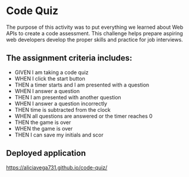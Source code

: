 # Code Quiz

The purpose of this activity was to put everything we learned about Web APIs to create a code assessment. This challenge helps prepare aspiring web developers develop the proper skills and practice for job interviews. 

## The assignment criteria includes:

* GIVEN I am taking a code quiz
* WHEN I click the start button
* THEN a timer starts and I am presented with a question
* WHEN I answer a question
* THEN I am presented with another question
* WHEN I answer a question incorrectly
* THEN time is subtracted from the clock
* WHEN all questions are answered or the timer reaches 0
* THEN the game is over
* WHEN the game is over
* THEN I can save my initials and scor

## Deployed application

 https://aliciavega731.github.io/code-quiz/